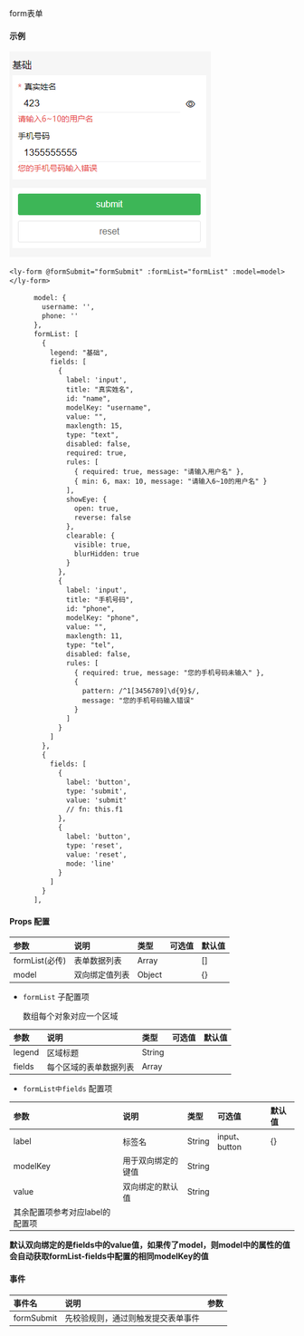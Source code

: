 form表单

#### 示例

![button](../img/form.png)

```
<ly-form @formSubmit="formSubmit" :formList="formList" :model=model></ly-form>
```



```
	  model: {
        username: '',
        phone: ''
      },
      formList: [
        {
          legend: "基础",
          fields: [
            {
              label: 'input',
              title: "真实姓名",
              id: "name",
              modelKey: "username",
              value: "",
              maxlength: 15,
              type: "text",
              disabled: false,
              required: true,
              rules: [
                { required: true, message: "请输入用户名" },
                { min: 6, max: 10, message: "请输入6~10的用户名" }
              ],
              showEye: {
                open: true,
                reverse: false
              },
              clearable: {
                visible: true,
                blurHidden: true
              }
            },
            {
              label: 'input',
              title: "手机号码",
              id: "phone",
              modelKey: "phone",
              value: "",
              maxlength: 11,
              type: "tel",
              disabled: false,
              rules: [
                { required: true, message: "您的手机号码未输入" },
                {
                  pattern: /^1[3456789]\d{9}$/,
                  message: "您的手机号码输入错误"
                }
              ]
            }
          ]
        },
        {
          fields: [
            {
              label: 'button',
              type: 'submit',
              value: 'submit'
              // fn: this.f1
            },
            {
              label: 'button',
              type: 'reset',
              value: 'reset',
              mode: 'line'
            }
          ]
        }
      ],
```





#### Props 配置

| 参数           | 说明           | 类型   | 可选值 | 默认值 |
| :------------- | :------------- | :----- | :----- | :----- |
| formList(必传) | 表单数据列表   | Array  |        | []     |
| model          | 双向绑定值列表 | Object |        | {}     |

- `formList` 子配置项

  数组每个对象对应一个区域

| 参数   | 说明                   | 类型   | 可选值 | 默认值 |
| :----- | :--------------------- | :----- | :----- | :----- |
| legend | 区域标题               | String |        |        |
| fields | 每个区域的表单数据列表 | Array  |        |        |

- `formList中fields` 配置项

| 参数                            | 说明               | 类型   | 可选值        | 默认值 |
| :------------------------------ | :----------------- | :----- | :------------ | :----- |
| label                           | 标签名             | String | input、button | {}     |
| modelKey                        | 用于双向绑定的键值 | String |               |        |
| value                           | 双向绑定的默认值   | String |               |        |
| 其余配置项参考对应label的配置项 |                    |        |               |        |

**默认双向绑定的是fields中的value值，如果传了model，则model中的属性的值会自动获取formList-fields中配置的相同modelKey的值**

#### 事件

| 事件名     | 说明                               | 参数 |
| :--------- | :--------------------------------- | :--- |
| formSubmit | 先校验规则，通过则触发提交表单事件 |      |

